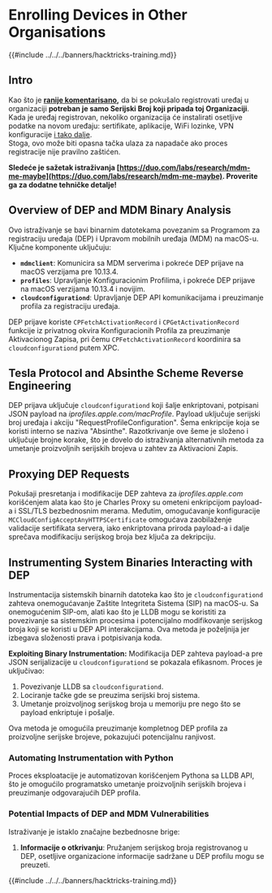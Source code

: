 # Enrolling Devices in Other Organisations

{{#include ../../../banners/hacktricks-training.md}}

## Intro

Kao što je [**ranije komentarisano**](#what-is-mdm-mobile-device-management)**,** da bi se pokušalo registrovati uređaj u organizaciji **potreban je samo Serijski Broj koji pripada toj Organizaciji**. Kada je uređaj registrovan, nekoliko organizacija će instalirati osetljive podatke na novom uređaju: sertifikate, aplikacije, WiFi lozinke, VPN konfiguracije [i tako dalje](https://developer.apple.com/enterprise/documentation/Configuration-Profile-Reference.pdf).\
Stoga, ovo može biti opasna tačka ulaza za napadače ako proces registracije nije pravilno zaštićen.

**Sledeće je sažetak istraživanja [https://duo.com/labs/research/mdm-me-maybe](https://duo.com/labs/research/mdm-me-maybe). Proverite ga za dodatne tehničke detalje!**

## Overview of DEP and MDM Binary Analysis

Ovo istraživanje se bavi binarnim datotekama povezanim sa Programom za registraciju uređaja (DEP) i Upravom mobilnih uređaja (MDM) na macOS-u. Ključne komponente uključuju:

- **`mdmclient`**: Komunicira sa MDM serverima i pokreće DEP prijave na macOS verzijama pre 10.13.4.
- **`profiles`**: Upravljanje Konfiguracionim Profilima, i pokreće DEP prijave na macOS verzijama 10.13.4 i novijim.
- **`cloudconfigurationd`**: Upravljanje DEP API komunikacijama i preuzimanje profila za registraciju uređaja.

DEP prijave koriste `CPFetchActivationRecord` i `CPGetActivationRecord` funkcije iz privatnog okvira Konfiguracionih Profila za preuzimanje Aktivacionog Zapisa, pri čemu `CPFetchActivationRecord` koordinira sa `cloudconfigurationd` putem XPC.

## Tesla Protocol and Absinthe Scheme Reverse Engineering

DEP prijava uključuje `cloudconfigurationd` koji šalje enkriptovani, potpisani JSON payload na _iprofiles.apple.com/macProfile_. Payload uključuje serijski broj uređaja i akciju "RequestProfileConfiguration". Šema enkripcije koja se koristi interno se naziva "Absinthe". Razotkrivanje ove šeme je složeno i uključuje brojne korake, što je dovelo do istraživanja alternativnih metoda za umetanje proizvoljnih serijskih brojeva u zahtev za Aktivacioni Zapis.

## Proxying DEP Requests

Pokušaji presretanja i modifikacije DEP zahteva za _iprofiles.apple.com_ korišćenjem alata kao što je Charles Proxy su ometeni enkripcijom payload-a i SSL/TLS bezbednosnim merama. Međutim, omogućavanje konfiguracije `MCCloudConfigAcceptAnyHTTPSCertificate` omogućava zaobilaženje validacije sertifikata servera, iako enkriptovana priroda payload-a i dalje sprečava modifikaciju serijskog broja bez ključa za dekripciju.

## Instrumenting System Binaries Interacting with DEP

Instrumentacija sistemskih binarnih datoteka kao što je `cloudconfigurationd` zahteva onemogućavanje Zaštite Integriteta Sistema (SIP) na macOS-u. Sa onemogućenim SIP-om, alati kao što je LLDB mogu se koristiti za povezivanje sa sistemskim procesima i potencijalno modifikovanje serijskog broja koji se koristi u DEP API interakcijama. Ova metoda je poželjnija jer izbegava složenosti prava i potpisivanja koda.

**Exploiting Binary Instrumentation:**
Modifikacija DEP zahteva payload-a pre JSON serijalizacije u `cloudconfigurationd` se pokazala efikasnom. Proces je uključivao:

1. Povezivanje LLDB sa `cloudconfigurationd`.
2. Lociranje tačke gde se preuzima serijski broj sistema.
3. Umetanje proizvoljnog serijskog broja u memoriju pre nego što se payload enkriptuje i pošalje.

Ova metoda je omogućila preuzimanje kompletnog DEP profila za proizvoljne serijske brojeve, pokazujući potencijalnu ranjivost.

### Automating Instrumentation with Python

Proces eksploatacije je automatizovan korišćenjem Pythona sa LLDB API, što je omogućilo programatsko umetanje proizvoljnih serijskih brojeva i preuzimanje odgovarajućih DEP profila.

### Potential Impacts of DEP and MDM Vulnerabilities

Istraživanje je istaklo značajne bezbednosne brige:

1. **Informacije o otkrivanju**: Pružanjem serijskog broja registrovanog u DEP, osetljive organizacione informacije sadržane u DEP profilu mogu se preuzeti.

{{#include ../../../banners/hacktricks-training.md}}
